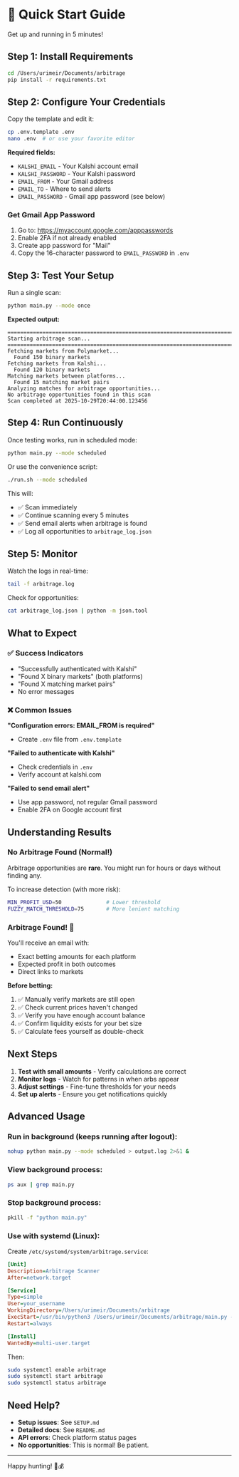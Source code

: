 # 🚀 Quick Start Guide

Get up and running in 5 minutes!

## Step 1: Install Requirements

```bash
cd /Users/urimeir/Documents/arbitrage
pip install -r requirements.txt
```

## Step 2: Configure Your Credentials

Copy the template and edit it:

```bash
cp .env.template .env
nano .env  # or use your favorite editor
```

**Required fields:**
- `KALSHI_EMAIL` - Your Kalshi account email
- `KALSHI_PASSWORD` - Your Kalshi password
- `EMAIL_FROM` - Your Gmail address
- `EMAIL_TO` - Where to send alerts
- `EMAIL_PASSWORD` - Gmail app password (see below)

### Get Gmail App Password

1. Go to: https://myaccount.google.com/apppasswords
2. Enable 2FA if not already enabled
3. Create app password for "Mail"
4. Copy the 16-character password to `EMAIL_PASSWORD` in `.env`

## Step 3: Test Your Setup

Run a single scan:

```bash
python main.py --mode once
```

**Expected output:**
```
===============================================================================
Starting arbitrage scan...
===============================================================================
Fetching markets from Polymarket...
  Found 150 binary markets
Fetching markets from Kalshi...
  Found 120 binary markets
Matching markets between platforms...
  Found 15 matching market pairs
Analyzing matches for arbitrage opportunities...
No arbitrage opportunities found in this scan
Scan completed at 2025-10-29T20:44:00.123456
```

## Step 4: Run Continuously

Once testing works, run in scheduled mode:

```bash
python main.py --mode scheduled
```

Or use the convenience script:

```bash
./run.sh --mode scheduled
```

This will:
- ✅ Scan immediately
- ✅ Continue scanning every 5 minutes
- ✅ Send email alerts when arbitrage is found
- ✅ Log all opportunities to `arbitrage_log.json`

## Step 5: Monitor

Watch the logs in real-time:

```bash
tail -f arbitrage.log
```

Check for opportunities:

```bash
cat arbitrage_log.json | python -m json.tool
```

## What to Expect

### ✅ Success Indicators

- "Successfully authenticated with Kalshi"
- "Found X binary markets" (both platforms)
- "Found X matching market pairs"
- No error messages

### ❌ Common Issues

**"Configuration errors: EMAIL_FROM is required"**
- Create `.env` file from `.env.template`

**"Failed to authenticate with Kalshi"**
- Check credentials in `.env`
- Verify account at kalshi.com

**"Failed to send email alert"**
- Use app password, not regular Gmail password
- Enable 2FA on Google account first

## Understanding Results

### No Arbitrage Found (Normal!)

Arbitrage opportunities are **rare**. You might run for hours or days without finding any.

To increase detection (with more risk):
```bash
MIN_PROFIT_USD=50              # Lower threshold
FUZZY_MATCH_THRESHOLD=75       # More lenient matching
```

### Arbitrage Found! 🎉

You'll receive an email with:
- Exact betting amounts for each platform
- Expected profit in both outcomes
- Direct links to markets

**Before betting:**
1. ✅ Manually verify markets are still open
2. ✅ Check current prices haven't changed
3. ✅ Verify you have enough account balance
4. ✅ Confirm liquidity exists for your bet size
5. ✅ Calculate fees yourself as double-check

## Next Steps

1. **Test with small amounts** - Verify calculations are correct
2. **Monitor logs** - Watch for patterns in when arbs appear
3. **Adjust settings** - Fine-tune thresholds for your needs
4. **Set up alerts** - Ensure you get notifications quickly

## Advanced Usage

### Run in background (keeps running after logout):

```bash
nohup python main.py --mode scheduled > output.log 2>&1 &
```

### View background process:

```bash
ps aux | grep main.py
```

### Stop background process:

```bash
pkill -f "python main.py"
```

### Use with systemd (Linux):

Create `/etc/systemd/system/arbitrage.service`:

```ini
[Unit]
Description=Arbitrage Scanner
After=network.target

[Service]
Type=simple
User=your_username
WorkingDirectory=/Users/urimeir/Documents/arbitrage
ExecStart=/usr/bin/python3 /Users/urimeir/Documents/arbitrage/main.py --mode scheduled
Restart=always

[Install]
WantedBy=multi-user.target
```

Then:
```bash
sudo systemctl enable arbitrage
sudo systemctl start arbitrage
sudo systemctl status arbitrage
```

## Need Help?

- **Setup issues**: See `SETUP.md`
- **Detailed docs**: See `README.md`
- **API errors**: Check platform status pages
- **No opportunities**: This is normal! Be patient.

---

Happy hunting! 🎯💰

